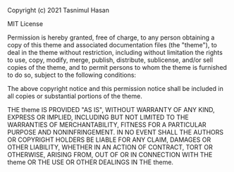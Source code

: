 Copyright (c) 2021 Tasnimul Hasan

MIT License

Permission is hereby granted, free of charge, to any person obtaining
a copy of this theme and associated documentation files (the
"theme"), to deal in the theme without restriction, including
without limitation the rights to use, copy, modify, merge, publish,
distribute, sublicense, and/or sell copies of the theme, and to
permit persons to whom the theme is furnished to do so, subject to
the following conditions:

The above copyright notice and this permission notice shall be
included in all copies or substantial portions of the theme.

THE theme IS PROVIDED "AS IS", WITHOUT WARRANTY OF ANY KIND,
EXPRESS OR IMPLIED, INCLUDING BUT NOT LIMITED TO THE WARRANTIES OF
MERCHANTABILITY, FITNESS FOR A PARTICULAR PURPOSE AND
NONINFRINGEMENT. IN NO EVENT SHALL THE AUTHORS OR COPYRIGHT HOLDERS BE
LIABLE FOR ANY CLAIM, DAMAGES OR OTHER LIABILITY, WHETHER IN AN ACTION
OF CONTRACT, TORT OR OTHERWISE, ARISING FROM, OUT OF OR IN CONNECTION
WITH THE theme OR THE USE OR OTHER DEALINGS IN THE theme.
